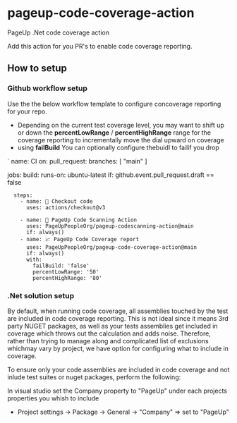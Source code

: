 # pageup-code-coverage-action
PageUp .Net code coverage action

Add this action for you PR's to enable code coverage reporting.

## How to setup 


### Github workflow setup

Use the the below workflow template to configure concoverage reporting for your repo.
- Depending on the current test coverage level, you may want to shift up or down the **percentLowRange**  / **percentHighRange** range for the coverage reporting to incrementally move the dial upward on coverage
- using **failBuild** You can optionally configure thebuidl to failif you drop


`
  name: CI
  on:
    pull_request:
      branches: [ "main" ]

  jobs:
    build:
      runs-on: ubuntu-latest
      if: github.event.pull_request.draft == false

      steps:
        - name: 🛒 Checkout code
          uses: actions/checkout@v3

        - name: 🔐 PageUp Code Scanning Action
          uses: PageUpPeopleOrg/pageup-codescanning-action@main      
          if: always()
        - name: 📈 PageUp Code Coverage report
          uses: PageUpPeopleOrg/pageup-code-coverage-action@main      
          if: always()
          with:
            failBuild: 'false'
            percentLowRange: '50'
            percentHighRange: '80'


### .Net solution setup

By default, when running code coverage, all assemblies touched by the test are included in code coverage reporting.
This is not ideal since it means 3rd party NUGET packages, as well as your tests assemblies get included in coverage which throws out the calculation and adds noise.
Therefore, rather than trying to manage along and complicated list of exclusions whichmay vary by project, we have option for configuring what to include in coverage.

To ensure only your code assemblies are included in code coverage and not inlude test suites or nuget packages, perform the following:

In visual studio set the Company property to "PageUp" under each projects properties you whish to include 
 - Project settings ->  Package -> General -> "Company"  => set to "PageUp"
